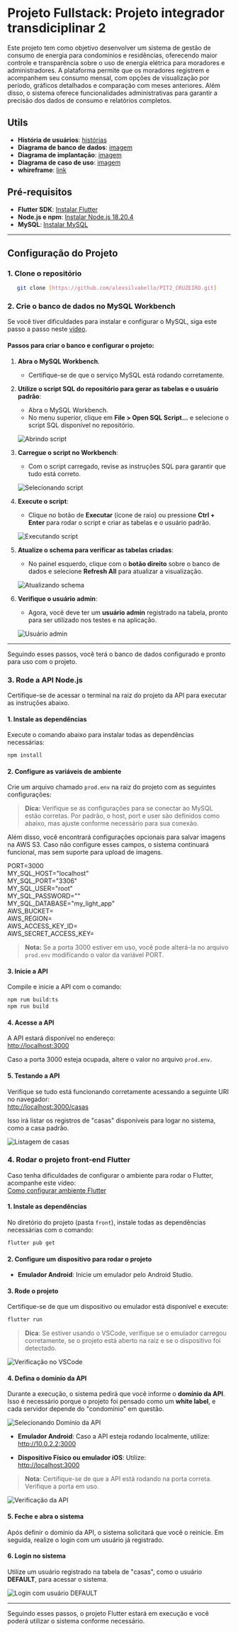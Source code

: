 # Projeto Fullstack: Projeto integrador transdiciplinar 2

Este projeto tem como objetivo desenvolver um sistema de gestão de consumo de energia para condomínios e residências, oferecendo maior controle e transparência sobre o uso de energia elétrica para moradores e administradores. A plataforma permite que os moradores registrem e acompanhem seu consumo mensal, com opções de visualização por período, gráficos detalhados e comparação com meses anteriores. Além disso, o sistema oferece funcionalidades administrativas para garantir a precisão dos dados de consumo e relatórios completos.

## Utils

- **História de usuários**: [histórias](./documentacoes/historia_de_usuario_2.docx)
- **Diagrama de banco de dados**: [imagem](./documentacoes/diagrama_de_banco_de_dados.PNG)
- **Diagrama de implantação**: [imagem](./documentacoes/diagrama_de_implantacao.png)
- **Diagrama de caso de uso**: [imagem](./documentacoes/caso_de_uso.PNG)
- **whireframe**: [link](https://whimsical.com/LEfbfkMyv4sePLp43sAfW6)

## Pré-requisitos

- **Flutter SDK**: [Instalar Flutter](https://docs.flutter.dev/get-started/install)
- **Node.js e npm**: [Instalar Node.js 18.20.4](https://nodejs.org/pt/blog/release/v18.20.4)
- **MySQL**: [Instalar MySQL](https://dev.mysql.com/downloads/installer/)

---

## Configuração do Projeto

### 1. **Clone o repositório**

```bash
   git clone [https://github.com/alexsilvabello/PIT2_CRUZEIRO.git]
```

### 2. **Crie o banco de dados no MySQL Workbench**

Se você tiver dificuldades para instalar e configurar o MySQL, siga este passo a passo neste [vídeo](https://www.youtube.com/watch?v=s0YoPLbox40).

#### **Passos para criar o banco e configurar o projeto:**

1. **Abra o MySQL Workbench**.
   - Certifique-se de que o serviço MySQL está rodando corretamente.

2. **Utilize o script SQL do repositório para gerar as tabelas e o usuário padrão**:
   - Abra o MySQL Workbench.
   - No menu superior, clique em **File > Open SQL Script...** e selecione o script SQL disponível no repositório.

   ![Abrindo script](https://github.com/user-attachments/assets/c9d2b559-e728-4930-a6ac-2a1bd13292b3)

3. **Carregue o script no Workbench**:
   - Com o script carregado, revise as instruções SQL para garantir que tudo está correto.

   ![Selecionando script](https://github.com/user-attachments/assets/4d3fcc4d-d1b8-475e-90b2-b58bfc61ec8f)

4. **Execute o script**:
   - Clique no botão de **Executar** (ícone de raio) ou pressione **Ctrl + Enter** para rodar o script e criar as tabelas e o usuário padrão.

   ![Executando script](https://github.com/user-attachments/assets/2da67832-1186-4bdc-9d73-834e1f49418a)

5. **Atualize o schema para verificar as tabelas criadas**:
   - No painel esquerdo, clique com o **botão direito** sobre o banco de dados e selecione **Refresh All** para atualizar a visualização.

   ![Atualizando schema](https://github.com/user-attachments/assets/ab3322df-9c3f-4b90-bc65-19ce50c064f7)

6. **Verifique o usuário admin**:
   - Agora, você deve ter um **usuário admin** registrado na tabela, pronto para ser utilizado nos testes e na aplicação.

   ![Usuário admin](https://github.com/user-attachments/assets/bb11c043-d033-4685-8de7-6d75798708d8)

---

Seguindo esses passos, você terá o banco de dados configurado e pronto para uso com o projeto.

### 3. **Rode a API Node.js**

Certifique-se de acessar o terminal na raiz do projeto da API para executar as instruções abaixo.

#### 1. **Instale as dependências**

Execute o comando abaixo para instalar todas as dependências necessárias:

```bash
npm install
```

#### 2. **Configure as variáveis de ambiente**

Crie um arquivo chamado `prod.env` na raiz do projeto com as seguintes configurações:

> **Dica:** Verifique se as configurações para se conectar ao MySQL estão corretas. Por padrão, o host, port e user são definidos como abaixo, mas ajuste conforme necessário para sua conexão.

Além disso, você encontrará configurações opcionais para salvar imagens na AWS S3. Caso não configure esses campos, o sistema continuará funcional, mas sem suporte para upload de imagens.

PORT=3000  
MY_SQL_HOST="localhost"  
MY_SQL_PORT="3306"  
MY_SQL_USER="root"  
MY_SQL_PASSWORD=""  
MY_SQL_DATABASE="my_light_app"  
AWS_BUCKET=  
AWS_REGION=  
AWS_ACCESS_KEY_ID=  
AWS_SECRET_ACCESS_KEY=  

> **Nota:** Se a porta 3000 estiver em uso, você pode alterá-la no arquivo `prod.env` modificando o valor da variável PORT.

#### 3. **Inicie a API**

Compile e inicie a API com o comando:

```bash
npm rum build:ts
npm run build
```

#### 4. **Acesse a API**

A API estará disponível no endereço:  
<http://localhost:3000>  

Caso a porta 3000 esteja ocupada, altere o valor no arquivo `prod.env`.

#### 5. **Testando a API**

Verifique se tudo está funcionando corretamente acessando a seguinte URI no navegador:  
<http://localhost:3000/casas>  

Isso irá listar os registros de "casas" disponíveis para logar no sistema, como a casa padrão.

![Listagem de casas](https://github.com/user-attachments/assets/a69ed109-da9f-4e0d-9deb-4183e300b356)

### 4. **Rodar o projeto front-end Flutter**

Caso tenha dificuldades de configurar o ambiente para rodar o Flutter, acompanhe este vídeo:  
[Como configurar ambiente Flutter](https://www.youtube.com/watch?v=42jiTBFmeIA)

#### 1. **Instale as dependências**

No diretório do projeto (pasta `front`), instale todas as dependências necessárias com o comando:

```bash
flutter pub get
```

#### 2. **Configure um dispositivo para rodar o projeto**

- **Emulador Android**: Inicie um emulador pelo Android Studio.

#### 3. **Rode o projeto**

Certifique-se de que um dispositivo ou emulador está disponível e execute:

```bash
flutter run
```

> **Dica**: Se estiver usando o VSCode, verifique se o emulador carregou corretamente, se o projeto está aberto na raiz e se o dispositivo foi detectado.

![Verificação no VSCode](https://github.com/user-attachments/assets/0af6fd40-2819-44e6-a675-abe655494dfc)

#### 4. **Defina o domínio da API**

Durante a execução, o sistema pedirá que você informe o **domínio da API**. Isso é necessário porque o projeto foi pensado como um **white label**, e cada servidor depende do "condomínio" em questão.

![Selecionando Domínio da API](https://github.com/user-attachments/assets/283cec70-efea-4237-91dd-2e658fb204f9)

- **Emulador Android**: Caso a API esteja rodando localmente, utilize:  
  <http://10.0.2.2:3000>

- **Dispositivo Físico ou emulador iOS**: Utilize:  
  <http://localhost:3000>

> **Nota**: Certifique-se de que a API está rodando na porta correta. Verifique a porta em uso.

![Verificação da API](https://github.com/user-attachments/assets/2310432d-d3db-45d6-9771-4e308f299137)

#### 5. **Feche e abra o sistema**

Após definir o domínio da API, o sistema solicitará que você o reinicie. Em seguida, realize o login com um usuário já registrado.

#### 6. **Login no sistema**

Utilize um usuário registrado na tabela de "casas", como o usuário **DEFAULT**, para acessar o sistema.

![Login com usuário DEFAULT](https://github.com/user-attachments/assets/ade25f58-bfe9-4483-8a31-8318978fe743)

---

Seguindo esses passos, o projeto Flutter estará em execução e você poderá utilizar o sistema conforme necessário.
